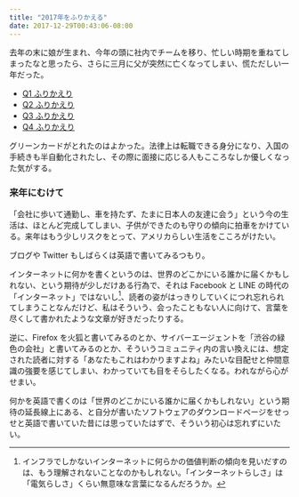 ```yaml
---
title: "2017年をふりかえる"
date: 2017-12-29T00:43:06-08:00
---
```


去年の末に娘が生まれ、今年の頭に社内でチームを移り、忙しい時期を重ねてしまったなと思ったら、さらに三月に父が突然に亡くなってしまい、慌ただしい一年だった。

* [Q1 ふりかえり][Q1]
* [Q2 ふりかえり][Q2]
* [Q3 ふりかえり][Q3]
* [Q4 ふりかえり][Q4]

グリーンカードがとれたのはよかった。法律上は転職できる身分になり、入国の手続きも半自動化されたし、その際に面接に応じる人もこころなしか優しくなった気がする。

### 来年にむけて

「会社に歩いて通勤し、車を持たず、たまに日本人の友達に会う」という今の生活は、ほとんど完成してしまい、子供ができたのも守りの傾向に拍車をかけている。来年はもう少しリスクをとって、アメリカらしい生活をこころがけたい。

ブログや Twitter もしばらくは英語で書いてみるつもり。

インターネットに何かを書くというのは、世界のどこかにいる誰かに届くかもしれない、という期待が少しだけある行為で、それは Facebook と LINE の時代の「インターネット」ではないし[^INTERNET]、読者の姿がはっきりしていくにつれ忘れられてしまうことなんだけど、私はそういう、会ったこともない人に向けて、言葉を尽くして書かれたような文章が好きだったりする。

逆に、Firefox を火狐と書いてみるのとか、サイバーエージェントを「渋谷の緑色の会社」と書いてみるのとか、そういうコミュニティ内の言い換えには、想定された読者に対する「あなたもこれはわかりますよね」みたいな目配せと仲間意識の強要を感じてしまい、わかっていても目をそらしたくなる。われながら心がせまい。

何かを英語で書くのは「世界のどこかにいる誰かに届くかもしれない」という期待の延長線上にある、と自分が書いたソフトウェアのダウンロードページをせっせと英語で書いていた昔には思っていたはずで、そういう初心は忘れずにいたい。

[Q1]: https://blog.8-p.info/ja/2017/04/01/q1/
[Q2]: https://blog.8-p.info/ja/2017/06/27/q2/
[Q3]: https://blog.8-p.info/ja/2017/09/25/q3/
[Q4]: https://blog.8-p.info/ja/2017/12/27/q4/
[^INTERNET]: インフラでしかないインターネットに何らかの価値判断の傾向を見いだすのは、もう理解されないことなのかもしれない。「インターネットらしさ」は「電気らしさ」くらい無意味な言葉になるんだろうか。
